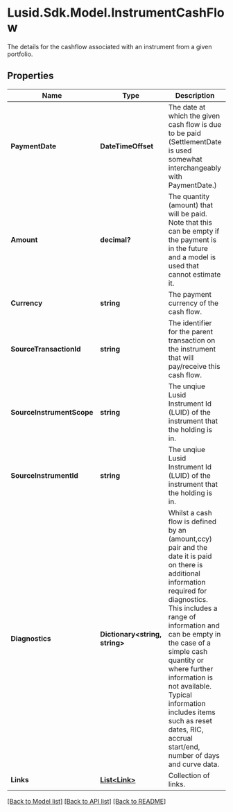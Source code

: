 # Lusid.Sdk.Model.InstrumentCashFlow
The details for the cashflow associated with an instrument from a given portfolio.

## Properties

Name | Type | Description | Notes
------------ | ------------- | ------------- | -------------
**PaymentDate** | **DateTimeOffset** | The date at which the given cash flow is due to be paid (SettlementDate is used somewhat interchangeably with PaymentDate.) | 
**Amount** | **decimal?** | The quantity (amount) that will be paid. Note that this can be empty if the payment is in the future and a model is used that cannot estimate it. | [optional] 
**Currency** | **string** | The payment currency of the cash flow. | 
**SourceTransactionId** | **string** | The identifier for the parent transaction on the instrument that will pay/receive this cash flow. | 
**SourceInstrumentScope** | **string** | The unqiue Lusid Instrument Id (LUID) of the instrument that the holding is in. | 
**SourceInstrumentId** | **string** | The unqiue Lusid Instrument Id (LUID) of the instrument that the holding is in. | 
**Diagnostics** | **Dictionary&lt;string, string&gt;** | Whilst a cash flow is defined by an (amount,ccy) pair and the date it is paid on there is additional information required for diagnostics. This includes a range of information and can be empty in the case of a simple cash quantity or where further information is not available. Typical information includes items such as reset dates, RIC, accrual start/end, number of days and curve data. | 
**Links** | [**List&lt;Link&gt;**](Link.md) | Collection of links. | [optional] 

[[Back to Model list]](../README.md#documentation-for-models) [[Back to API list]](../README.md#documentation-for-api-endpoints) [[Back to README]](../README.md)

